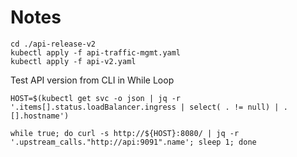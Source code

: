 # Notes

```
cd ./api-release-v2
kubectl apply -f api-traffic-mgmt.yaml
kubectl apply -f api-v2.yaml
```

Test API version from CLI in While Loop
```
HOST=$(kubectl get svc -o json | jq -r '.items[].status.loadBalancer.ingress | select( . != null) | .[].hostname')

while true; do curl -s http://${HOST}:8080/ | jq -r '.upstream_calls."http://api:9091".name'; sleep 1; done
```

